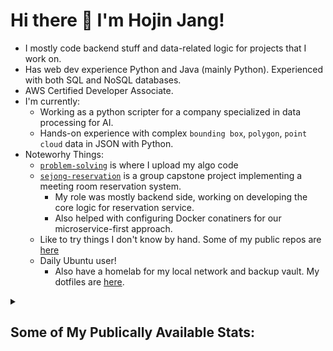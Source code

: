 <h1>
  Hi there 👋 I'm Hojin Jang!
</h1>

- I mostly code backend stuff and data-related logic for projects that I work on.
- Has web dev experience Python and Java (mainly Python). Experienced with both SQL and NoSQL databases.
- AWS Certified Developer Associate.
- I'm currently:
  - Working as a python scripter for a company specialized in data processing for AI.
  - Hands-on experience with complex `bounding box`, `polygon`, `point cloud` data in JSON with Python.
- Noteworhy Things:
  - [`problem-solving`](https://github.com/jhojin7/problem-solving) is where I upload my algo code
  - [`sejong-reservation`](https://github.com/iwakura1ain/sejong-reservation) is a group capstone project implementing a meeting room reservation system.
    - My role was mostly backend side, working on developing the core logic for reservation service.
    - Also helped with configuring Docker conatiners for our microservice-first approach.
  - Like to try things I don't know by hand. Some of my public repos are [here](https://github.com/jhojin7?tab=repositories&q=trying)
  - Daily Ubuntu user!
    - Also have a homelab for my local network and backup vault. My dotfiles are [here](https://github.com/jhojin7/dotfiles).

<details>
  <summary>
    <h2>Some of My Publically Available Stats:</h2>
  </summary>
  <div align=center>
    
  ![overall stats](https://github-readme-stats.vercel.app/api?username=jhojin7&theme=highcontrast&hide_rank=true)
  
  ![language stats](https://github-readme-stats.vercel.app/api/top-langs/?username=jhojin7&langs_count=10&layout=donut&theme=highcontrast)
  </div>
</details>
